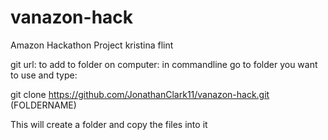 vanazon-hack
============

Amazon Hackathon Project
kristina 
flint


git url: to add to folder on computer:
in commandline go to folder you want to use and type:


git clone https://github.com/JonathanClark11/vanazon-hack.git (FOLDERNAME)

This will create a folder <FOLDERNAME> and copy the files into it
